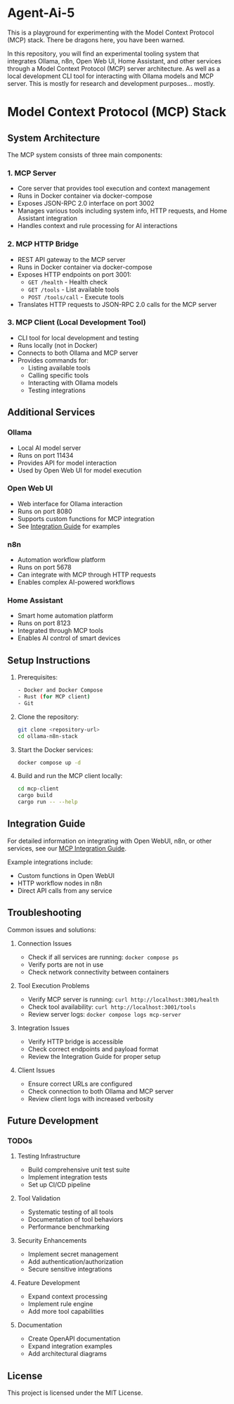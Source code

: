 # Agent-Ai-5
This is a playground for experimenting with the Model Context Protocol (MCP) stack. There be dragons here, you have been warned.

In this repository, you will find an experimental tooling system that integrates Ollama, n8n, Open Web UI, Home Assistant, and other services through a Model Context Protocol (MCP) server architecture. As well as a local development CLI tool for interacting with Ollama models and MCP server. This is mostly for research and development purposes... mostly. 

# Model Context Protocol (MCP) Stack

## System Architecture

The MCP system consists of three main components:

### 1. MCP Server
- Core server that provides tool execution and context management
- Runs in Docker container via docker-compose
- Exposes JSON-RPC 2.0 interface on port 3002
- Manages various tools including system info, HTTP requests, and Home Assistant integration
- Handles context and rule processing for AI interactions

### 2. MCP HTTP Bridge
- REST API gateway to the MCP server
- Runs in Docker container via docker-compose
- Exposes HTTP endpoints on port 3001:
  - `GET /health` - Health check
  - `GET /tools` - List available tools
  - `POST /tools/call` - Execute tools
- Translates HTTP requests to JSON-RPC 2.0 calls for the MCP server

### 3. MCP Client (Local Development Tool)
- CLI tool for local development and testing
- Runs locally (not in Docker)
- Connects to both Ollama and MCP server
- Provides commands for:
  - Listing available tools
  - Calling specific tools
  - Interacting with Ollama models
  - Testing integrations

## Additional Services

### Ollama
- Local AI model server
- Runs on port 11434
- Provides API for model interaction
- Used by Open Web UI for model execution

### Open Web UI
- Web interface for Ollama interaction
- Runs on port 8080
- Supports custom functions for MCP integration
- See [Integration Guide](MCP-INTEGRATION-GUIDE.md) for examples

### n8n
- Automation workflow platform
- Runs on port 5678
- Can integrate with MCP through HTTP requests
- Enables complex AI-powered workflows

### Home Assistant
- Smart home automation platform
- Runs on port 8123
- Integrated through MCP tools
- Enables AI control of smart devices

## Setup Instructions

1. Prerequisites:
   ```bash
   - Docker and Docker Compose
   - Rust (for MCP client)
   - Git
   ```

2. Clone the repository:
   ```bash
   git clone <repository-url>
   cd ollama-n8n-stack
   ```

3. Start the Docker services:
   ```bash
   docker compose up -d
   ```

4. Build and run the MCP client locally:
   ```bash
   cd mcp-client
   cargo build
   cargo run -- --help
   ```

## Integration Guide

For detailed information on integrating with Open WebUI, n8n, or other services, see our [MCP Integration Guide](MCP-INTEGRATION-GUIDE.md).

Example integrations include:
- Custom functions in Open WebUI
- HTTP workflow nodes in n8n
- Direct API calls from any service

## Troubleshooting

Common issues and solutions:

1. Connection Issues
   - Check if all services are running: `docker compose ps`
   - Verify ports are not in use
   - Check network connectivity between containers

2. Tool Execution Problems
   - Verify MCP server is running: `curl http://localhost:3001/health`
   - Check tool availability: `curl http://localhost:3001/tools`
   - Review server logs: `docker compose logs mcp-server`

3. Integration Issues
   - Verify HTTP bridge is accessible
   - Check correct endpoints and payload format
   - Review the Integration Guide for proper setup

4. Client Issues
   - Ensure correct URLs are configured
   - Check connection to both Ollama and MCP server
   - Review client logs with increased verbosity

## Future Development

### TODOs
1. Testing Infrastructure
   - Build comprehensive unit test suite
   - Implement integration tests
   - Set up CI/CD pipeline

2. Tool Validation
   - Systematic testing of all tools
   - Documentation of tool behaviors
   - Performance benchmarking

3. Security Enhancements
   - Implement secret management
   - Add authentication/authorization
   - Secure sensitive integrations

4. Feature Development
   - Expand context processing
   - Implement rule engine
   - Add more tool capabilities

5. Documentation
   - Create OpenAPI documentation
   - Expand integration examples
   - Add architectural diagrams

## License

This project is licensed under the MIT License.